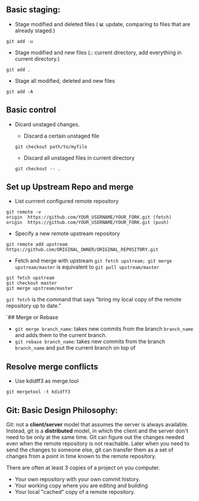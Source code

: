 ## Basic staging:
- Stage modified and deleted files ( __u__: update, comparing to files that are already staged.)
```
git add -u
```
- Stage modified and new files (__.__: current directory, add everything in current directory.)
```
git add .
```
- Stage all modified, deleted and new files
```
git add -A
```


## Basic control
- Dicard unstaged changes.

  - Discard a certain unstaged file
  ```
  git checkout path/to/myfile
  ```
  - Discard all unstaged files in current directory
  ```
  git checkout -- .
  ```

## Set up Upstream Repo and merge

- List currrent configured remote repository
```
git remote -v
origin  https://github.com/YOUR_USERNAME/YOUR_FORK.git (fetch)
origin  https://github.com/YOUR_USERNAME/YOUR_FORK.git (push)
```
- Specify a new remote upstream repository
```
git remote add upstream https://github.com/ORIGINAL_OWNER/ORIGINAL_REPOSITORY.git
```

- Fetch and merge with upstream `git fetch upstream; git merge upstream/master` is equivalent to `git pull upstream/master`
```
git fetch upstream
git checkout master
git merge upstream/master
```

`git fetch` is the command that says "bring my local copy of the remote repository up to date."


`## Merge or Rebase
- `git merge branch_name`: takes new commits from the branch `branch_name` and adds them to the current branch.
- `git rebase branch_name`: takes new commits from the branch `branch_name` and put the current branch on top of  

## Resolve merge conflicts
- Use kdidff3 as merge.tool
```
git mergetool -t kdidff3
```


## Git: Basic Design Philosophy:
Git: not a __client/server__ model that assumes the server is always available.  
Instead, git is a __distributed__ model, in which the client and the server don't need to be only at the same time. Git can figure out the changes needed even when the remote repository is not reachable. Later when you need to send the changes to someone else, git can transfer them as a set of changes from a point in time known to the remote repository.

There are often at least 3 copies of a project on you computer.
- Your own repository with your own commit history.
- Your working copy where you are editing and building
- Your local "cached" copy of a remote repository.
